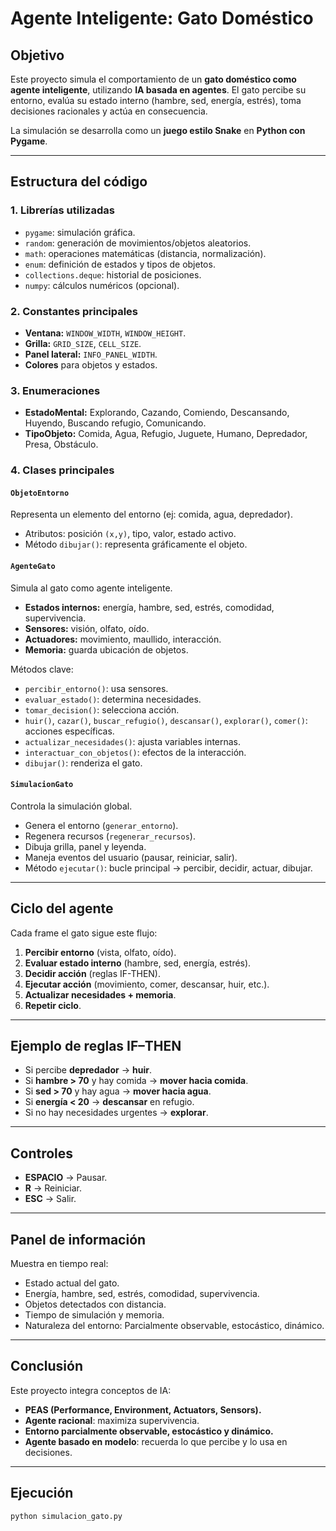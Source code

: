 # Agente Inteligente: Gato Doméstico

## Objetivo

Este proyecto simula el comportamiento de un **gato doméstico como agente inteligente**, utilizando **IA basada en agentes**. El gato percibe su entorno, evalúa su estado interno (hambre, sed, energía, estrés), toma decisiones racionales y actúa en consecuencia.

La simulación se desarrolla como un **juego estilo Snake** en **Python con Pygame**.

---

## Estructura del código

### 1. Librerías utilizadas

- `pygame`: simulación gráfica.
- `random`: generación de movimientos/objetos aleatorios.
- `math`: operaciones matemáticas (distancia, normalización).
- `enum`: definición de estados y tipos de objetos.
- `collections.deque`: historial de posiciones.
- `numpy`: cálculos numéricos (opcional).

### 2. Constantes principales

- **Ventana:** `WINDOW_WIDTH`, `WINDOW_HEIGHT`.
- **Grilla:** `GRID_SIZE`, `CELL_SIZE`.
- **Panel lateral:** `INFO_PANEL_WIDTH`.
- **Colores** para objetos y estados.

### 3. Enumeraciones

- **EstadoMental:** Explorando, Cazando, Comiendo, Descansando, Huyendo, Buscando refugio, Comunicando.
- **TipoObjeto:** Comida, Agua, Refugio, Juguete, Humano, Depredador, Presa, Obstáculo.

### 4. Clases principales

#### `ObjetoEntorno`

Representa un elemento del entorno (ej: comida, agua, depredador).

- Atributos: posición `(x,y)`, tipo, valor, estado activo.
- Método `dibujar()`: representa gráficamente el objeto.

#### `AgenteGato`

Simula al gato como agente inteligente.

- **Estados internos:** energía, hambre, sed, estrés, comodidad, supervivencia.
- **Sensores:** visión, olfato, oído.
- **Actuadores:** movimiento, maullido, interacción.
- **Memoria:** guarda ubicación de objetos.

Métodos clave:
- `percibir_entorno()`: usa sensores.
- `evaluar_estado()`: determina necesidades.
- `tomar_decision()`: selecciona acción.
- `huir()`, `cazar()`, `buscar_refugio()`, `descansar()`, `explorar()`, `comer()`: acciones específicas.
- `actualizar_necesidades()`: ajusta variables internas.
- `interactuar_con_objetos()`: efectos de la interacción.
- `dibujar()`: renderiza el gato.

#### `SimulacionGato`

Controla la simulación global.

- Genera el entorno (`generar_entorno`).
- Regenera recursos (`regenerar_recursos`).
- Dibuja grilla, panel y leyenda.
- Maneja eventos del usuario (pausar, reiniciar, salir).
- Método `ejecutar()`: bucle principal → percibir, decidir, actuar, dibujar.

---

## Ciclo del agente

Cada frame el gato sigue este flujo:

1. **Percibir entorno** (vista, olfato, oído).
2. **Evaluar estado interno** (hambre, sed, energía, estrés).
3. **Decidir acción** (reglas IF-THEN).
4. **Ejecutar acción** (movimiento, comer, descansar, huir, etc.).
5. **Actualizar necesidades + memoria**.
6. **Repetir ciclo**.

---

## Ejemplo de reglas IF–THEN

- Si percibe **depredador** → **huir**.
- Si **hambre > 70** y hay comida → **mover hacia comida**.
- Si **sed > 70** y hay agua → **mover hacia agua**.
- Si **energía < 20** → **descansar** en refugio.
- Si no hay necesidades urgentes → **explorar**.

---

## Controles

- **ESPACIO** → Pausar.
- **R** → Reiniciar.
- **ESC** → Salir.

---

## Panel de información

Muestra en tiempo real:

- Estado actual del gato.
- Energía, hambre, sed, estrés, comodidad, supervivencia.
- Objetos detectados con distancia.
- Tiempo de simulación y memoria.
- Naturaleza del entorno: Parcialmente observable, estocástico, dinámico.

---

## Conclusión

Este proyecto integra conceptos de IA:

- **PEAS (Performance, Environment, Actuators, Sensors).**
- **Agente racional**: maximiza supervivencia.
- **Entorno parcialmente observable, estocástico y dinámico.**
- **Agente basado en modelo**: recuerda lo que percibe y lo usa en decisiones.

---

## Ejecución

```bash
python simulacion_gato.py
